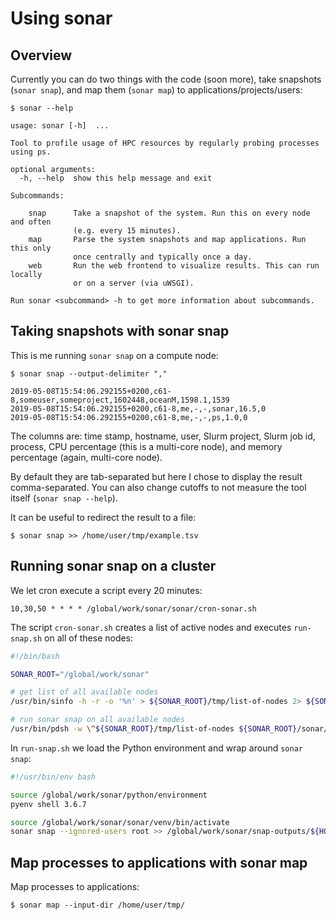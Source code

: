 

# Using sonar

## Overview

Currently you can do two things with the code (soon more), take
snapshots (`sonar snap`), and map them (`sonar map`) to
applications/projects/users:

```
$ sonar --help

usage: sonar [-h]  ...

Tool to profile usage of HPC resources by regularly probing processes using ps.

optional arguments:
  -h, --help  show this help message and exit

Subcommands:

    snap      Take a snapshot of the system. Run this on every node and often
              (e.g. every 15 minutes).
    map       Parse the system snapshots and map applications. Run this only
              once centrally and typically once a day.
    web       Run the web frontend to visualize results. This can run locally
              or on a server (via uWSGI).

Run sonar <subcommand> -h to get more information about subcommands.
```


## Taking snapshots with sonar snap

This is me running `sonar snap` on a compute node:

```
$ sonar snap --output-delimiter ","

2019-05-08T15:54:06.292155+0200,c61-8,someuser,someproject,1602448,oceanM,1598.1,1539
2019-05-08T15:54:06.292155+0200,c61-8,me,-,-,sonar,16.5,0
2019-05-08T15:54:06.292155+0200,c61-8,me,-,-,ps,1.0,0
```

The columns are: time stamp, hostname, user, Slurm project, Slurm job
id, process, CPU percentage (this is a multi-core node), and memory
percentage (again, multi-core node).

By default they are tab-separated but here I chose to display the result
comma-separated. You can also change cutoffs to not measure the tool
itself (`sonar snap --help`).

It can be useful to redirect the result to a file:

```
$ sonar snap >> /home/user/tmp/example.tsv
```


## Running sonar snap on a cluster

We let cron execute a script every 20 minutes:

```
10,30,50 * * * * /global/work/sonar/sonar/cron-sonar.sh
```

The script `cron-sonar.sh` creates a list of active nodes and executes `run-snap.sh` on all of these nodes:

```bash
#!/bin/bash

SONAR_ROOT="/global/work/sonar"

# get list of all available nodes
/usr/bin/sinfo -h -r -o '%n' > ${SONAR_ROOT}/tmp/list-of-nodes 2> ${SONAR_ROOT}/tmp/list-of-nodes.err

# run sonar snap on all available nodes
/usr/bin/pdsh -w \^${SONAR_ROOT}/tmp/list-of-nodes ${SONAR_ROOT}/sonar/run-snap.sh >> ${SONAR_ROOT}/tmp/pdsh.log 2>> ${SONAR_ROOT}/tmp/pdsh.err
```

In `run-snap.sh` we load the Python environment and wrap around `sonar snap`:

```bash
#!/usr/bin/env bash

source /global/work/sonar/python/environment
pyenv shell 3.6.7

source /global/work/sonar/sonar/venv/bin/activate
sonar snap --ignored-users root >> /global/work/sonar/snap-outputs/${HOSTNAME}.tsv
```


## Map processes to applications with sonar map

Map processes to applications:

```
$ sonar map --input-dir /home/user/tmp/
```
